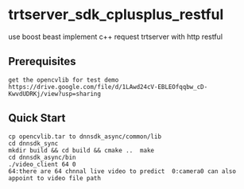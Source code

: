 # trtserver_sdk_cplusplus_restful
use boost beast implement c++ request trtserver with http restful

## Prerequisites
```
get the opencvlib for test demo
https://drive.google.com/file/d/1LAwd24cV-EBLEOfqqbw_cD-KwvdUDRKj/view?usp=sharing
```

## Quick Start
```
cp opencvlib.tar to dnnsdk_async/common/lib
cd dnnsdk_sync
mkdir build && cd build && cmake ..  make
cd dnnsdk_async/bin
./video_client 64 0
64:there are 64 chnnal live video to predict  0:camera0 can also appoint to video file path
```
